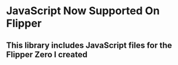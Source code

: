 # JavaScript Now Supported On Flipper
## This library includes JavaScript files for the Flipper Zero I created
